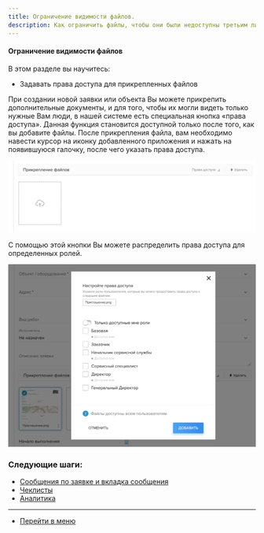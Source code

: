 ```yaml
---
title: Ограничение видимости файлов.
description: Как ограничить файлы, чтобы они были недоступны третьим лицам в системе HubEx?
---
```


<!-- Yandex.Metrika counter -->
<script type="text/javascript" >
   (function(m,e,t,r,i,k,a){m[i]=m[i]||function(){(m[i].a=m[i].a||[]).push(arguments)};
   m[i].l=1*new Date();k=e.createElement(t),a=e.getElementsByTagName(t)[0],k.async=1,k.src=r,a.parentNode.insertBefore(k,a)})
   (window, document, "script", "https://mc.yandex.ru/metrika/tag.js", "ym");
   ym('{{ site.yandex_metric }}', "init", {
        id:'{{ site.yandex_metric }}',
        clickmap:true,
        trackLinks:true,
        accurateTrackBounce:true,
        webvisor:true
   });
</script>
<noscript><div><img src="https://mc.yandex.ru/watch/'{{ site.yandex_metric }}'" style="position:absolute; left:-9999px;" alt="" /></div></noscript>
<!-- /Yandex.Metrika counter -->

#### Ограничение видимости файлов
В этом разделе вы научитесь:
- Задавать права доступа для прикрепленных файлов

При создании новой заявки или объекта Вы можете прикрепить дополнительные документы, и для того, чтобы их могли видеть только нужные Вам люди, в нашей системе есть специальная кнопка «права доступа». Данная функция становится доступной только после того, как вы добавите файлы. После прикрепления файла, вам необходимо навести курсор на иконку добавленного приложения и нажать на появившуюся галочку, после чего указать права доступа.

![view1.png](/attachments/images/FAQ/USER/ViewRestriction/view1.png)

С помощью этой кнопки Вы можете распределить права доступа для определенных ролей.

![view2.png](/attachments/images/FAQ/USER/ViewRestriction/view2.png)



### Следующие шаги:
- [Сообщения по заявке и вкладка сообщения](./Messages.md)
- [Чеклисты](./Checklists.md)
- [Аналитика](./Analytics.md)



___
- [Перейти в меню](http://wiki.hubex.ru)
